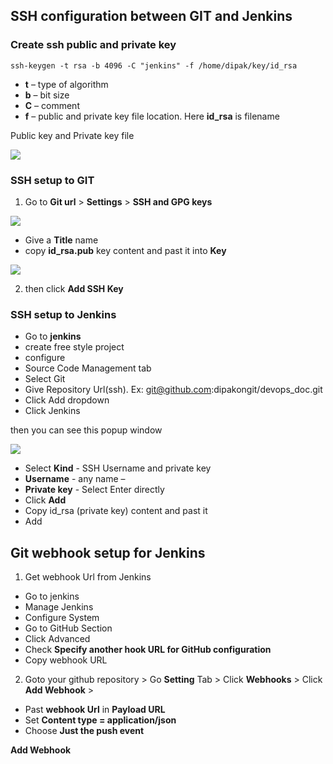 ## SSH configuration between GIT and Jenkins

### Create ssh public and private key

```
ssh-keygen -t rsa -b 4096 -C "jenkins" -f /home/dipak/key/id_rsa
```
* **t** – type of algorithm
* **b** – bit size
* **C** – comment
* **f** – public and private key file location. Here **id_rsa** is filename

Public key and Private key file

![](https://github.com/dipakongit/devops_doc/blob/main/jenkins/images/j1.png)


### SSH setup to GIT

1) Go to **Git url** > **Settings** > **SSH and GPG keys**

  ![](https://github.com/dipakongit/devops_doc/blob/main/jenkins/images/j2.png)
  
  * Give a **Title** name
  * copy **id_rsa.pub** key content and past it into **Key**
  
  ![](https://github.com/dipakongit/devops_doc/blob/main/jenkins/images/j3.png)

2) then click **Add SSH Key**


### SSH setup to Jenkins

* Go to **jenkins** 
* create free style project 
* configure
* Source Code Management tab 
* Select Git 
* Give Repository Url(ssh). Ex: git@github.com:dipakongit/devops_doc.git
* Click Add dropdown 
* Click Jenkins

then you can see this popup window

![](https://github.com/dipakongit/devops_doc/blob/main/jenkins/images/j4.png)

* Select **Kind** - SSH Username and private key 
* **Username** - any name – 
* **Private key** - Select Enter directly 
* Click **Add** 
* Copy id_rsa (private key) content and past it 
* Add

## Git webhook setup for Jenkins

1) Get webhook Url from Jenkins
  * Go to jenkins
  * Manage Jenkins
  * Configure System 
  * Go to GitHub Section 
  * Click Advanced 
  * Check **Specify another hook URL for GitHub configuration** 
  * Copy webhook URL

2) Goto your github repository > Go **Setting** Tab > Click **Webhooks** > Click **Add Webhook** >
  * Past **webhook Url** in **Payload URL**
  * Set **Content type = application/json**
  * Choose **Just the push event**
  
 **Add Webhook**
